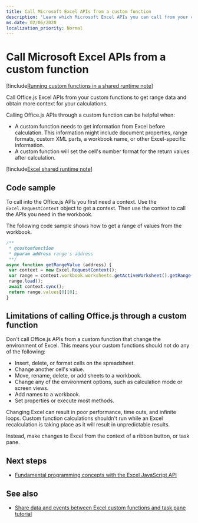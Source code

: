 ```yaml
---
title: Call Microsoft Excel APIs from a custom function
description: 'Learn which Microsoft Excel APIs you can call from your custom function.'
ms.date: 02/06/2020
localization_priority: Normal
---
```


# Call Microsoft Excel APIs from a custom function

[!include[Running custom functions in a shared runtime note](../includes/excel-shared-runtime-preview-note.md)]

Call Office.js Excel APIs from your custom functions to get range data and obtain more context for your calculations.

Calling Office.js APIs through a custom function can be helpful when:

- A custom function needs to get information from Excel before calculation. This information might include document properties, range formats, custom XML parts, a workbook name, or other Excel-specific information.
- A custom function will set the cell's number format for the return values after calculation.

[!include[Excel shared runtime note](../includes/note-requires-shared-runtime.md)]

## Code sample

To call into the Office.js APIs you first need a context. Use the `Excel.RequestContext` object to get a context. Then use the context to call the APIs you need in the workbook.

The following code sample shows how to get a range of values from the workbook.

```JavaScript
/**
 * @customfunction
 * @param address range's address
 **/
async function getRangeValue (address) {
 var context = new Excel.RequestContext();
 var range = context.workbook.worksheets.getActiveWorksheet().getRange(address);
 range.load();
 await context.sync();
 return range.values[0][0];
}
```

## Limitations of calling Office.js through a custom function

Don't call Office.js APIs from a custom function that change the environment of Excel. This means your custom functions should not do any of the following:

- Insert, delete, or format cells on the spreadsheet.
- Change another cell's value.
- Move, rename, delete, or add sheets to a workbook.
- Change any of the environment options, such as calculation mode or screen views.
- Add names to a workbook.
- Set properties or execute most methods.

Changing Excel can result in poor performance, time outs, and infinite loops. Custom function calculations shouldn't run while an Excel recalculation is taking place as it will result in unpredictable results.

Instead, make changes to Excel from the context of a ribbon button, or task pane.

## Next steps

- [Fundamental programming concepts with the Excel JavaScript API](../reference/overview/excel-add-ins-reference-overview.md)

## See also

- [Share data and events between Excel custom functions and task pane tutorial](../tutorials/share-data-and-events-between-custom-functions-and-the-task-pane-tutorial.md)